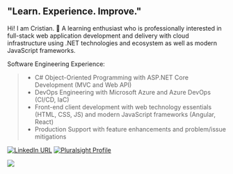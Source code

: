 ## "Learn. Experience. Improve."

Hi! I am Cristian. 👋 A learning enthusiast who is professionally interested in full-stack web application development and delivery with cloud infrastructure using .NET technologies and ecosystem as well as modern JavaScript frameworks.

Software Engineering Experience:
>- C# Object-Oriented Programming with ASP.NET Core Development (MVC and Web API)
>- DevOps Engineering with Microsoft Azure and Azure DevOps (CI/CD, IaC)
>- Front-end client development with web technology essentials (HTML, CSS, JS) and modern JavaScript frameworks (Angular, React)
>- Production Support with feature enhancements and problem/issue mitigations


[![LinkedIn URL](https://img.shields.io/static/v1?color=blue&label=linkedin&logo=linkedin&logoColor=white&style=for-the-badge&message=Connect)](https://www.linkedin.com/in/cristianmayo) 
[![Pluralsight Profile](https://img.shields.io/static/v1?color=blue&label=pluralsight&logo=pluralsight&logoColor=white&style=for-the-badge&message=Profile)](https://app.pluralsight.com/profile/xi4nmayo) 
<!--- 
[![Patreon URL](https://img.shields.io/static/v1?color=blue&label=patreon&logo=patreon&logoColor=white&style=for-the-badge&message=Support)](https://patreon.com/cristianmayo) 
[![Pluralsight Profile](https://img.shields.io/static/v1?color=blue&label=pluralsight&logo=pluralsight&logoColor=white&style=for-the-badge&message=Profile)](https://app.pluralsight.com/profile/xi4nmayo) 
--->


<a href="https://github.com/LordDashMe/github-contribution-stats/" target="_blank">
  <img src="https://github-contribution-stats.vercel.app/api/?username=cristianmayo" />
</a>
